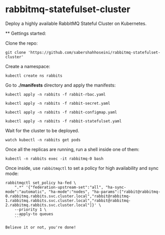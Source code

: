# rabbitmq-statefulset-cluster
Deploy a highly available RabbitMQ Stateful Cluster on Kubernetes.

** Gettings started:

Clone the repo:

```
git clone 'https://github.com/sabershahhoseini/rabbitmq-statefulset-cluster'
```

Create a namespace:

```
kubectl create ns rabbits
```

Go to **./manifests** directory and apply the manifests:

```
kubectl apply -n rabbits -f rabbit-rbac.yaml
```

```
kubectl apply -n rabbits -f rabbit-secret.yaml
```

```
kubectl apply -n rabbits -f rabbit-configmap.yaml
```

```
kubectl apply -n rabbits -f rabbit-statefulset.yaml
```

Wait for the cluster to be deployed.

```
watch kubectl -n rabbits get pods
```

Once all the replicas are running, run a shell inside one of them:

```
kubectl -n rabbits exec -it rabbitmq-0 bash
```

Once inside, use `rabbitmqctl` to set a policy for high availability and sync mode:

```
rabbitmqctl set_policy ha-fed \
    ".*" '{"federation-upstream-set":"all", "ha-sync-mode":"automatic", "ha-mode":"nodes", "ha-params":["rabbit@rabbitmq-0.rabbitmq.rabbits.svc.cluster.local","rabbit@rabbitmq-1.rabbitmq.rabbits.svc.cluster.local","rabbit@rabbitmq-2.rabbitmq.rabbits.svc.cluster.local"]}' \
    --priority 1 \
    --apply-to queues
    ```
    
Believe it or not, you're done!

